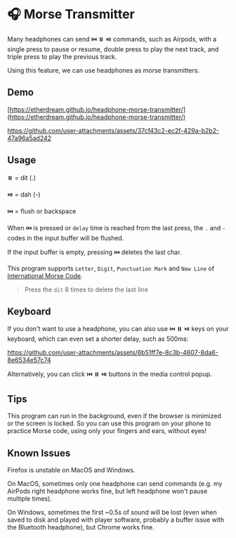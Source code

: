 # 🎧 Morse Transmitter

Many headphones can send ⏮️ ⏸️ ⏯️ commands, such as Airpods, with a single press to pause or resume, double press to play the next track, and triple press to play the previous track.

Using this feature, we can use headphones as morse transmitters.

## Demo

[https://etherdream.github.io/headphone-morse-transmitter/](https://etherdream.github.io/headphone-morse-transmitter/)

https://github.com/user-attachments/assets/37cf43c2-ec2f-429a-b2b2-47a96a5ad242

## Usage

⏸️ = dit (.)

⏯️ = dah (-)

⏮️ = flush or backspace

When ⏮️ is pressed or `delay` time is reached from the last press, the `.` and `-` codes in the input buffer will be flushed.

If the input buffer is empty, pressing ⏮️ deletes the last char.

This program supports `Letter`, `Digit`, `Punctuation Mark` and `New Line` of 
[International Morse Code](https://morsecode.world/international/morse.html).

> Press the `dit` 8 times to delete the last line

## Keyboard

If you don't want to use a headphone, you can also use ⏮️ ⏸️ ⏯️ keys on your keyboard, which can even set a shorter delay, such as 500ms:

https://github.com/user-attachments/assets/6b51ff7e-8c3b-4607-8da6-8e6534e57c74

Alternatively, you can click ⏮️ ⏸️ ⏯️ buttons in the media control popup.

## Tips

This program can run in the background, even if the browser is minimized or the screen is locked. So you can use this program on your phone to practice Morse code, using only your fingers and ears, without eyes!

## Known Issues

Firefox is unstable on MacOS and Windows.

On MacOS, sometimes only one headphone can send commands (e.g. my AirPods right headphone works fine, but left headphone won't pause multiple times).

On Windows, sometimes the first ~0.5s of sound will be lost (even when saved to disk and played with player software, probably a buffer issue with the Bluetooth headphone), but Chrome works fine.
